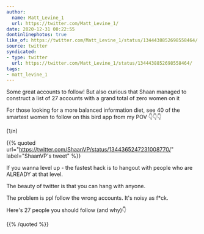 ```yaml
---
author:
  name: Matt_Levine_1
  url: https://twitter.com/Matt_Levine_1/
date: 2020-12-31 00:22:55
dontinlinephotos: true
like_of: https://twitter.com/Matt_Levine_1/status/1344438852698558464/
source: twitter
syndicated:
- type: twitter
  url: https://twitter.com/Matt_Levine_1/status/1344438852698558464/
tags:
- matt_levine_1
---
```


Some great accounts to follow!  But also curious that Shaan managed to construct a list of 27 accounts with a grand total of zero women on it



For those looking for a more balanced information diet, see 40 of the smartest women to follow on this bird app from my POV 👇👇👇



(1/n) 

{{% quoted url="https://twitter.com/ShaanVP/status/1344365247231008770/" label="ShaanVP's tweet" %}}

If you wanna level up - the fastest hack is to hangout with people who are ALREADY at that level. 



The beauty of twitter is that you can hang with anyone. 



The problem is ppl follow the wrong accounts. It's noisy as f*ck. 



Here's 27 people you should follow (and why)👇

{{% /quoted %}}